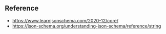## Reference
- https://www.learnjsonschema.com/2020-12/core/
- https://json-schema.org/understanding-json-schema/reference/string
